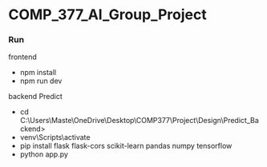 # COMP_377_AI_Group_Project

### Run

frontend 
- npm install
- npm run dev

backend Predict
- cd C:\Users\Maste\OneDrive\Desktop\COMP377\Project\Design\Predict_Backend>
- venv\Scripts\activate
- pip install flask flask-cors scikit-learn pandas numpy tensorflow
- python app.py
